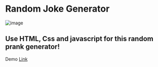 # Random Joke Generator


![image](https://user-images.githubusercontent.com/26335427/176089178-76c76dc9-a98e-4ad0-8ea1-540e3dd74c16.png)


## Use HTML, Css and javascript for this random prank generator!


Demo [Link](https://r7u02n.csb.app/) 


##
